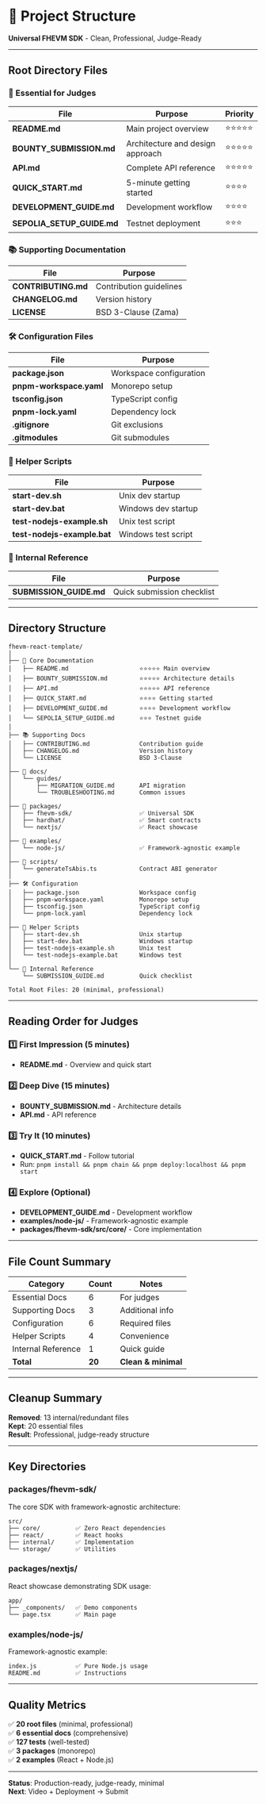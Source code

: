 # 📁 Project Structure

**Universal FHEVM SDK** - Clean, Professional, Judge-Ready

---

## Root Directory Files

### 🎯 Essential for Judges

| File | Purpose | Priority |
|------|---------|----------|
| **README.md** | Main project overview | ⭐⭐⭐⭐⭐ |
| **BOUNTY_SUBMISSION.md** | Architecture and design approach | ⭐⭐⭐⭐⭐ |
| **API.md** | Complete API reference | ⭐⭐⭐⭐⭐ |
| **QUICK_START.md** | 5-minute getting started | ⭐⭐⭐⭐ |
| **DEVELOPMENT_GUIDE.md** | Development workflow | ⭐⭐⭐⭐ |
| **SEPOLIA_SETUP_GUIDE.md** | Testnet deployment | ⭐⭐⭐ |

### 📚 Supporting Documentation

| File | Purpose |
|------|---------|
| **CONTRIBUTING.md** | Contribution guidelines |
| **CHANGELOG.md** | Version history |
| **LICENSE** | BSD 3-Clause (Zama) |

### 🛠️ Configuration Files

| File | Purpose |
|------|---------|
| **package.json** | Workspace configuration |
| **pnpm-workspace.yaml** | Monorepo setup |
| **tsconfig.json** | TypeScript config |
| **pnpm-lock.yaml** | Dependency lock |
| **.gitignore** | Git exclusions |
| **.gitmodules** | Git submodules |

### 🚀 Helper Scripts

| File | Purpose |
|------|---------|
| **start-dev.sh** | Unix dev startup |
| **start-dev.bat** | Windows dev startup |
| **test-nodejs-example.sh** | Unix test script |
| **test-nodejs-example.bat** | Windows test script |

### 📝 Internal Reference

| File | Purpose |
|------|---------|
| **SUBMISSION_GUIDE.md** | Quick submission checklist |

---

## Directory Structure

```
fhevm-react-template/
│
├── 📄 Core Documentation
│   ├── README.md                    ⭐⭐⭐⭐⭐ Main overview
│   ├── BOUNTY_SUBMISSION.md         ⭐⭐⭐⭐⭐ Architecture details
│   ├── API.md                       ⭐⭐⭐⭐⭐ API reference
│   ├── QUICK_START.md               ⭐⭐⭐⭐ Getting started
│   ├── DEVELOPMENT_GUIDE.md         ⭐⭐⭐⭐ Development workflow
│   └── SEPOLIA_SETUP_GUIDE.md       ⭐⭐⭐ Testnet guide
│
├── 📚 Supporting Docs
│   ├── CONTRIBUTING.md              Contribution guide
│   ├── CHANGELOG.md                 Version history
│   └── LICENSE                      BSD 3-Clause
│
├── 📁 docs/
│   └── guides/
│       ├── MIGRATION_GUIDE.md       API migration
│       └── TROUBLESHOOTING.md       Common issues
│
├── 📁 packages/
│   ├── fhevm-sdk/                   ✅ Universal SDK
│   ├── hardhat/                     ✅ Smart contracts
│   └── nextjs/                      ✅ React showcase
│
├── 📁 examples/
│   └── node-js/                     ✅ Framework-agnostic example
│
├── 📁 scripts/
│   └── generateTsAbis.ts            Contract ABI generator
│
├── 🛠️ Configuration
│   ├── package.json                 Workspace config
│   ├── pnpm-workspace.yaml          Monorepo setup
│   ├── tsconfig.json                TypeScript config
│   └── pnpm-lock.yaml               Dependency lock
│
├── 🚀 Helper Scripts
│   ├── start-dev.sh                 Unix startup
│   ├── start-dev.bat                Windows startup
│   ├── test-nodejs-example.sh       Unix test
│   └── test-nodejs-example.bat      Windows test
│
└── 📝 Internal Reference
    └── SUBMISSION_GUIDE.md          Quick checklist

Total Root Files: 20 (minimal, professional)
```

---

## Reading Order for Judges

### 1️⃣ First Impression (5 minutes)
- **README.md** - Overview and quick start

### 2️⃣ Deep Dive (15 minutes)
- **BOUNTY_SUBMISSION.md** - Architecture details
- **API.md** - API reference

### 3️⃣ Try It (10 minutes)
- **QUICK_START.md** - Follow tutorial
- Run: `pnpm install && pnpm chain && pnpm deploy:localhost && pnpm start`

### 4️⃣ Explore (Optional)
- **DEVELOPMENT_GUIDE.md** - Development workflow
- **examples/node-js/** - Framework-agnostic example
- **packages/fhevm-sdk/src/core/** - Core implementation

---

## File Count Summary

| Category | Count | Notes |
|----------|-------|-------|
| Essential Docs | 6 | For judges |
| Supporting Docs | 3 | Additional info |
| Configuration | 6 | Required files |
| Helper Scripts | 4 | Convenience |
| Internal Reference | 1 | Quick guide |
| **Total** | **20** | **Clean & minimal** |

---

## Cleanup Summary

**Removed**: 13 internal/redundant files  
**Kept**: 20 essential files  
**Result**: Professional, judge-ready structure

---

## Key Directories

### packages/fhevm-sdk/
The core SDK with framework-agnostic architecture:
```
src/
├── core/          ✅ Zero React dependencies
├── react/         ✅ React hooks
├── internal/      ✅ Implementation
└── storage/       ✅ Utilities
```

### packages/nextjs/
React showcase demonstrating SDK usage:
```
app/
├── _components/   ✅ Demo components
└── page.tsx       ✅ Main page
```

### examples/node-js/
Framework-agnostic example:
```
index.js           ✅ Pure Node.js usage
README.md          ✅ Instructions
```

---

## Quality Metrics

✅ **20 root files** (minimal, professional)  
✅ **6 essential docs** (comprehensive)  
✅ **127 tests** (well-tested)  
✅ **3 packages** (monorepo)  
✅ **2 examples** (React + Node.js)

---

**Status**: Production-ready, judge-ready, minimal  
**Next**: Video + Deployment → Submit
